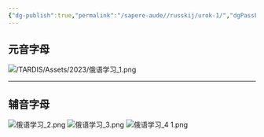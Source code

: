 ```yaml
---
{"dg-publish":true,"permalink":"/sapere-aude//russkij/urok-1/","dgPassFrontmatter":true}
---
```



## 元音字母
![/TARDIS/Assets/2023/俄语学习_1.png](/img/user/TARDIS/Assets/2023/%E4%BF%84%E8%AF%AD%E5%AD%A6%E4%B9%A0_1.png)

---

## 辅音字母
![俄语学习_2.png](/img/user/TARDIS/Assets/2023/%E4%BF%84%E8%AF%AD%E5%AD%A6%E4%B9%A0_2.png)
![俄语学习_3.png](/img/user/TARDIS/Assets/2023/%E4%BF%84%E8%AF%AD%E5%AD%A6%E4%B9%A0_3.png)
![俄语学习_4 1.png](/img/user/TARDIS/Assets/2023/%E4%BF%84%E8%AF%AD%E5%AD%A6%E4%B9%A0_4%201.png)